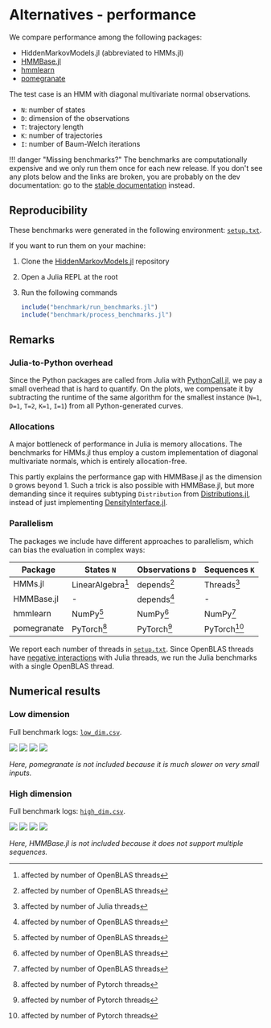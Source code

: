 # Alternatives - performance

We compare performance among the following packages:

- HiddenMarkovModels.jl (abbreviated to HMMs.jl)
- [HMMBase.jl](https://github.com/maxmouchet/HMMBase.jl)
- [hmmlearn](https://github.com/hmmlearn/hmmlearn)
- [pomegranate](https://github.com/jmschrei/pomegranate)

The test case is an HMM with diagonal multivariate normal observations.

- `N`: number of states
- `D`: dimension of the observations
- `T`: trajectory length
- `K`: number of trajectories
- `I`: number of Baum-Welch iterations

!!! danger "Missing benchmarks?"
    The benchmarks are computationally expensive and we only run them once for each new release.
    If you don't see any plots below and the links are broken, you are probably on the dev documentation: go to the [stable documentation](https://gdalle.github.io/HiddenMarkovModels.jl/stable/) instead.

## Reproducibility

These benchmarks were generated in the following environment: [`setup.txt`](./assets/benchmark/results/setup.txt).

If you want to run them on your machine:

1. Clone the [HiddenMarkovModels.jl](https://github.com/gdalle/HiddenMarkovModels.jl) repository
2. Open a Julia REPL at the root
3. Run the following commands

   ```julia
   include("benchmark/run_benchmarks.jl")
   include("benchmark/process_benchmarks.jl")
   ```

## Remarks

### Julia-to-Python overhead

Since the Python packages are called from Julia with [PythonCall.jl](https://github.com/cjdoris/PythonCall.jl), we pay a small overhead that is hard to quantify.
On the plots, we compensate it by subtracting the runtime of the same algorithm for the smallest instance (`N=1`, `D=1`, `T=2`, `K=1`, `I=1`) from all Python-generated curves.

### Allocations

A major bottleneck of performance in Julia is memory allocations. The benchmarks for HMMs.jl thus employ a custom implementation of diagonal multivariate normals, which is entirely allocation-free.

This partly explains the performance gap with HMMBase.jl as the dimension `D` grows beyond 1.
Such a trick is also possible with HMMBase.jl, but more demanding since it requires subtyping `Distribution` from [Distributions.jl](https://github.com/JuliaStats/Distributions.jl), instead of just implementing [DensityInterface.jl](https://github.com/JuliaMath/DensityInterface.jl).

### Parallelism

The packages we include have different approaches to parallelism, which can bias the evaluation in complex ways:

| Package     | States `N`        | Observations `D` | Sequences `K` |
| ----------- | ----------------- | ---------------- | ------------- |
| HMMs.jl     | LinearAlgebra[^2] | depends[^2]      | Threads[^1]   |
| HMMBase.jl  | -                 | depends[^2]      | -             |
| hmmlearn    | NumPy[^2]         | NumPy[^2]        | NumPy[^2]     |
| pomegranate | PyTorch[^3]       | PyTorch[^3]      | PyTorch[^3]   |

[^1]: affected by number of Julia threads
[^2]: affected by number of OpenBLAS threads
[^3]: affected by number of Pytorch threads

We report each number of threads in [`setup.txt`](./assets/benchmark/results/setup.txt).
Since OpenBLAS threads have [negative interactions](https://github.com/JuliaLang/julia/pull/50124) with Julia threads, we run the Julia benchmarks with a single OpenBLAS thread.

## Numerical results

### Low dimension

Full benchmark logs: [`low_dim.csv`](./assets/benchmark/results/low_dim.csv).

![](./assets/benchmark/plots/low_dim_logdensity_(D=1,T=1000,K=1).svg)
![](./assets/benchmark/plots/low_dim_viterbi_(D=1,T=1000,K=1).svg)
![](./assets/benchmark/plots/low_dim_forward_backward_(D=1,T=1000,K=1).svg)
![](./assets/benchmark/plots/low_dim_baum_welch_(D=1,T=1000,K=1,I=10).svg)

_Here, pomegranate is not included because it is much slower on very small inputs._

### High dimension

Full benchmark logs: [`high_dim.csv`](./assets/benchmark/results/high_dim.csv).

![](./assets/benchmark/plots/high_dim_logdensity_(D=10,T=200,K=50).svg)
![](./assets/benchmark/plots/high_dim_viterbi_(D=10,T=200,K=50).svg)
![](./assets/benchmark/plots/high_dim_forward_backward_(D=10,T=200,K=50).svg)
![](./assets/benchmark/plots/high_dim_baum_welch_(D=10,T=200,K=50,I=10).svg)

_Here, HMMBase.jl is not included because it does not support multiple sequences._
